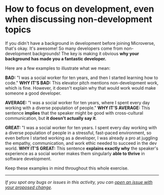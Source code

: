 # How to focus on development, even when discussing non-development topics

If you didn't have a background in development before joining Microverse, that's okay. It's awesome! So many developers come from non-development backgrounds! The key is making it obvious **why your background has made you a fantastic developer.**

Here are a few examples to illustrate what we mean:

**BAD:** "I was a social worker for ten years, and then I started learning how to code." **WHY IT'S BAD:** This elevator pitch mentions non-development work, which is fine. However, it doesn't explain why that would work would make someone a good developer.

**AVERAGE:** "I was a social worker for ten years, where I spent every day working with a diverse population of people." **WHY IT'S AVERAGE:** This sentence **implies** that the speaker might be good with cross-cultural communication, but **it doesn't actually say it**.

**GREAT:** "I was a social worker for ten years. I spent every day working with a diverse population of people in a stressful, fast-paced environment, so even before I started working as a developer, I was already a pro at juggling the empathy, communication, and work ethic needed to succeed in the dev world. **WHY IT'S GREAT:** This sentence **explains exactly why** the speaker's experience as a social worker makes them singularly **able to thrive** in software development.

Keep these examples in mind throughout this whole exercise.



------

_If you spot any bugs or issues in this activity, you can [open an issue with your proposed change](https://github.com/microverseinc/curriculum-transversal-skills/blob/main/git-github/articles/open_issue.md)._

